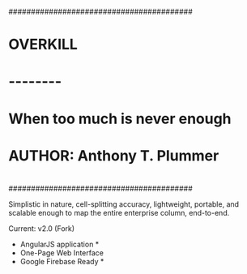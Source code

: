 #########################################
# OVERKILL				
# --------				
#					
# When too much is never enough		
#					
# AUTHOR: Anthony T. Plummer		
#					
#########################################

Simplistic in nature, cell-splitting accuracy, lightweight, portable, and scalable enough to map the entire enterprise column, end-to-end.

Current: v2.0 (Fork)

* AngularJS application *
* One-Page Web Interface
* Google Firebase Ready *